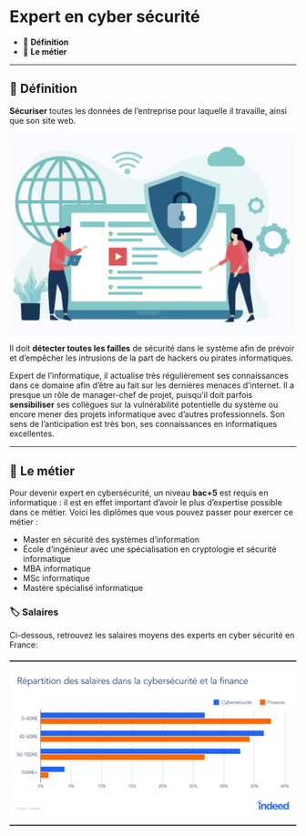 # Expert en cyber sécurité

*  🔖 **Définition**
*  🔖 **Le métier**

___

## 📑 Définition

**Sécuriser** toutes les données de l’entreprise pour laquelle il travaille, ainsi que son site web. 

![image](https://raw.githubusercontent.com/seeren-training/Metiers-Informatique/master/wiki/resources/expert-cyber-securite.png)

Il doit **détecter toutes les failles** de sécurité dans le système afin de prévoir et d’empêcher les intrusions de la part de hackers ou pirates informatiques.

Expert de l’informatique, il actualise très régulièrement ses connaissances dans ce domaine afin d’être au fait sur les dernières menaces d’internet. Il a presque un rôle de manager-chef de projet, puisqu’il doit parfois **sensibiliser** ses collègues sur la vulnérabilité potentielle du système ou encore mener des projets informatique avec d’autres professionnels. Son sens de l’anticipation est très bon, ses connaissances en informatiques excellentes. 

___

## 📑 Le métier

Pour devenir expert en cybersécurité, un niveau **bac+5** est requis en informatique : il est en effet important d’avoir le plus d’expertise possible dans ce métier. Voici les diplômes que vous pouvez passer pour exercer ce métier : 

* Master en sécurité des systèmes d’information
* École d’ingénieur avec une spécialisation en cryptologie et sécurité informatique
* MBA informatique
* MSc informatique
* Mastère spécialisé informatique

### 🏷️ **Salaires**

Ci-dessous, retrouvez les salaires moyens des experts en cyber sécurité en France:

![image](https://raw.githubusercontent.com/seeren-training/Metiers-Informatique/master/wiki/resources/expert-cyber-securite-salaire.png)

